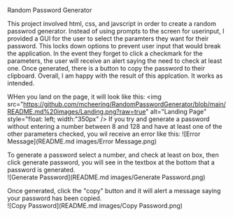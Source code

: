 Random Password Generator

This project involved html, css, and javscript in order to create a random passwrod generator.  Instead of using prompts to the screen for userinput, I provided a GUI for the user to select the paramters they want for their password.  This locks down options to prevent user input that would break the application.  In the event they forget to click a checkmark for the parameters, the user will receive an alert saying the need to check at least one.  Once generated, there is a button to copy the password to their clipboard. Overall, I am happy with the result of this applcation.  It works as intended.  


WHen you land on the page, it will look like this: 
<img src="https://github.com/mcheering/RandomPasswordGenerator/blob/main/README.md%20images/Landing.png?raw=true"
     alt="Landing Page"
     style="float: left; width:"350px" />
If you try and generate a password without entering a number between 8 and 128 and have at least one of the other parameters checked, you wil receive an error like this: 
![Error Message](README.md images/Error Message.png) 

To generate a password select a number, and check at least on box, then click generate password, you will see in the textbox at the bottom that a password is generated.  
![Generate Password](README.md images/Generate Password.png)

Once generated, click the "copy" button and it will alert a message saying your password has been copied.  
![Copy Password](README.md images/Copy Password.png)
